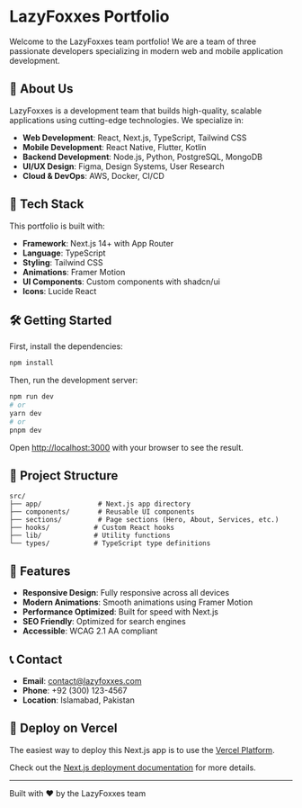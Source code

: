 # LazyFoxxes Portfolio

Welcome to the LazyFoxxes team portfolio! We are a team of three passionate developers specializing in modern web and mobile application development.

## 🦊 About Us

LazyFoxxes is a development team that builds high-quality, scalable applications using cutting-edge technologies. We specialize in:

- **Web Development**: React, Next.js, TypeScript, Tailwind CSS
- **Mobile Development**: React Native, Flutter, Kotlin
- **Backend Development**: Node.js, Python, PostgreSQL, MongoDB
- **UI/UX Design**: Figma, Design Systems, User Research
- **Cloud & DevOps**: AWS, Docker, CI/CD

## 🚀 Tech Stack

This portfolio is built with:

- **Framework**: Next.js 14+ with App Router
- **Language**: TypeScript
- **Styling**: Tailwind CSS
- **Animations**: Framer Motion
- **UI Components**: Custom components with shadcn/ui
- **Icons**: Lucide React

## 🛠️ Getting Started

First, install the dependencies:

```bash
npm install
```

Then, run the development server:

```bash
npm run dev
# or
yarn dev
# or
pnpm dev
```

Open [http://localhost:3000](http://localhost:3000) with your browser to see the result.

## 📁 Project Structure

```
src/
├── app/              # Next.js app directory
├── components/       # Reusable UI components
├── sections/         # Page sections (Hero, About, Services, etc.)
├── hooks/           # Custom React hooks
├── lib/             # Utility functions
└── types/           # TypeScript type definitions
```

## 🎨 Features

- **Responsive Design**: Fully responsive across all devices
- **Modern Animations**: Smooth animations using Framer Motion
- **Performance Optimized**: Built for speed with Next.js
- **SEO Friendly**: Optimized for search engines
- **Accessible**: WCAG 2.1 AA compliant

## 📞 Contact

- **Email**: contact@lazyfoxxes.com
- **Phone**: +92 (300) 123-4567
- **Location**: Islamabad, Pakistan

## 🚢 Deploy on Vercel

The easiest way to deploy this Next.js app is to use the [Vercel Platform](https://vercel.com/new?utm_medium=default-template&filter=next.js&utm_source=create-next-app&utm_campaign=create-next-app-readme).

Check out the [Next.js deployment documentation](https://nextjs.org/docs/app/building-your-application/deploying) for more details.

---

Built with ❤️ by the LazyFoxxes team

